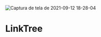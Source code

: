 ![Captura de tela de 2021-09-12 18-28-04](https://user-images.githubusercontent.com/79488448/133004617-a9abee21-a70f-4ca0-ac28-13627b13654d.png)
# LinkTree
